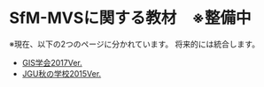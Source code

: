 # SfM-MVSに関する教材　※整備中

※現在、以下の2つのページに分かれています。
将来的には統合します。
- [GIS学会2017Ver.](./GIS_uchiyama/README.md)
- [JGU秋の学校2015Ver.](./obanawa/SfM-MVS.md)
